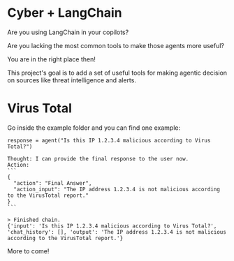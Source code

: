 # Cyber + LangChain
Are you using LangChain in your copilots?

Are you lacking the most common tools to make those agents more useful?

You are in the right place then!

This project's goal is to add a set of useful tools for making agentic decision on sources like threat intelligence and alerts.

# Virus Total

Go inside the example folder and you can find one example:

````
response = agent("Is this IP 1.2.3.4 malicious according to Virus Total?")

Thought: I can provide the final response to the user now.
Action:
```
{
  "action": "Final Answer",
  "action_input": "The IP address 1.2.3.4 is not malicious according to the VirusTotal report."
}
```

> Finished chain.
{'input': 'Is this IP 1.2.3.4 malicious according to Virus Total?', 'chat_history': [], 'output': 'The IP address 1.2.3.4 is not malicious according to the VirusTotal report.'}

````

More to come!